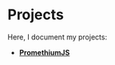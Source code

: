 # Projects

Here, I document my projects:

- **[PromethiumJS](/pages/projects/promethium-js.html)**
